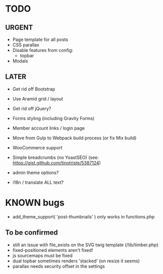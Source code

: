 # TODO

## URGENT

* Page template for all posts
* CSS parallax
* Disable features from config:
  * topbar
* Modals

## LATER

* Get rid off Bootstrap
* Use Aramid grid / layout
* Get rid off jQuery?
* Forms styling (including Gravity Forms)
* Member account links / login page
* Move from Gulp to Webpack build process (or fix Mix build)
* WooCommerce support

* Simple breadcrumbs (no YoastSEO) (see: https://gist.github.com/tinotriste/5387124)
* admin theme options?
* i18n / translate ALL text?

# KNOWN bugs

* add_theme_support( 'post-thumbnails' ) only works in functions.php

## To be confirmed

* still an issue with file_exists on the SVG twig template (/lib/timber.php)
* fixed-positioned elements aren't fixed!
* js sourcemaps must be fixed
* dual topbar sometimes renders 'stacked' (on resize it seems)
* parallax needs security offset in the settings
